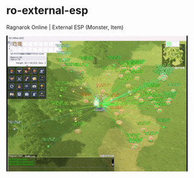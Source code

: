 # ro-external-esp

Ragnarok Online | External ESP (Monster, Item)

![ro-external-esp](https://github.com/0736b/ro-external-esp/blob/main/preview-ro-esp.gif)
